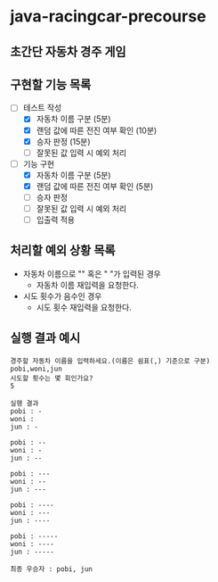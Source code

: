# java-racingcar-precourse

## 초간단 자동차 경주 게임

## 구현할 기능 목록

- [ ] 테스트 작성
  - [x] 자동차 이름 구분 (5분)
  - [x] 랜덤 값에 따른 전진 여부 확인 (10분)
  - [x] 승자 판정 (15분)
  - [ ] 잘못된 값 입력 시 예외 처리
- [ ] 기능 구현
  - [x] 자동차 이름 구분 (5분)
  - [x] 랜덤 값에 따른 전진 여부 확인 (5분)
  - [ ] 승자 판정
  - [ ] 잘못된 값 입력 시 예외 처리
  - [ ] 입출력 적용

## 처리할 예외 상황 목록

- 자동차 이름으로 "" 혹은 " "가 입력된 경우
  - 자동차 이름 재입력을 요청한다.
- 시도 횟수가 음수인 경우
  - 시도 횟수 재입력을 요청한다.

## 실행 결과 예시

```
경주할 자동차 이름을 입력하세요.(이름은 쉼표(,) 기준으로 구분)
pobi,woni,jun
시도할 횟수는 몇 회인가요?
5

실행 결과
pobi : -
woni : 
jun : -

pobi : --
woni : -
jun : --

pobi : ---
woni : --
jun : ---

pobi : ----
woni : ---
jun : ----

pobi : -----
woni : ----
jun : -----

최종 우승자 : pobi, jun
```